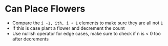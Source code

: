 # Can Place Flowers
* Compare the `i -1, ith, i + 1` elements to make sure they are all not `1`
* If this is case plant a flower and decrement the count
* Use nullish operator for edge cases, make sure to check if n is < 0 too after decrements